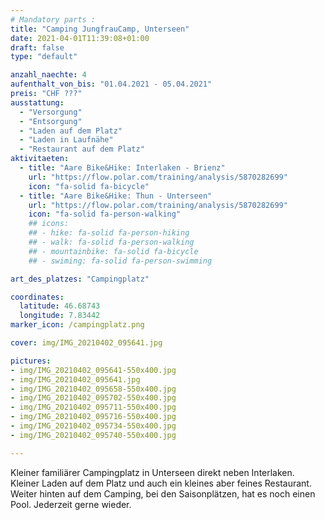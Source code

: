 ```yaml
---
# Mandatory parts :
title: "Camping JungfrauCamp, Unterseen"
date: 2021-04-01T11:39:08+01:00
draft: false
type: "default"

anzahl_naechte: 4
aufenthalt_von_bis: "01.04.2021 - 05.04.2021"
preis: "CHF ???"
ausstattung:
  - "Versorgung"
  - "Entsorgung"
  - "Laden auf dem Platz"
  - "Laden in Laufnähe"
  - "Restaurant auf dem Platz"
aktivitaeten:
  - title: "Aare Bike&Hike: Interlaken - Brienz"
    url: "https://flow.polar.com/training/analysis/5870282699"
    icon: "fa-solid fa-bicycle"
  - title: "Aare Bike&Hike: Thun - Unterseen"
    url: "https://flow.polar.com/training/analysis/5870282699"
    icon: "fa-solid fa-person-walking"
    ## icons:
    ## - hike: fa-solid fa-person-hiking
    ## - walk: fa-solid fa-person-walking
    ## - mountainbike: fa-solid fa-bicycle
    ## - swiming: fa-solid fa-person-swimming

art_des_platzes: "Campingplatz"

coordinates:
  latitude: 46.68743
  longitude: 7.83442
marker_icon: /campingplatz.png

cover: img/IMG_20210402_095641.jpg

pictures: 
- img/IMG_20210402_095641-550x400.jpg
- img/IMG_20210402_095641.jpg
- img/IMG_20210402_095658-550x400.jpg
- img/IMG_20210402_095702-550x400.jpg
- img/IMG_20210402_095711-550x400.jpg
- img/IMG_20210402_095716-550x400.jpg
- img/IMG_20210402_095734-550x400.jpg
- img/IMG_20210402_095740-550x400.jpg

---
```

Kleiner familiärer Campingplatz in Unterseen direkt neben Interlaken. Kleiner Laden auf dem Platz und auch ein kleines aber feines Restaurant. Weiter hinten auf dem Camping, bei den Saisonplätzen, hat es noch einen Pool. Jederzeit gerne wieder.